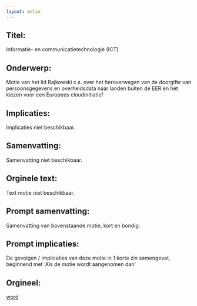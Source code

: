 ```yaml
---
layout: motie
---
```

## Titel:
Informatie- en communicatietechnologie (ICT)
## Onderwerp:
Motie van het lid Rajkowski c.s. over het heroverwegen van de doorgifte van persoonsgegevens en overheidsdata naar landen buiten de EER en het kiezen voor een Europees cloudinitiatief 
## Implicaties:
Implicaties niet beschikbaar.
## Samenvatting:
Samenvatting niet beschikbaar.
## Orginele text:
Text motie niet beschikbaar.

## Prompt samenvatting:
Samenvatting van bovenstaande motie, kort en bondig:


## Prompt implicaties:
De gevolgen / implicaties van deze motie in 1 korte zin samengevat, beginnend met 'Als de motie wordt aangenomen dan' 

## Orgineel:
[word](https://gegevensmagazijn.tweedekamer.nl/OData/v4/2.0/Document(71e6a901-f332-4a8c-a430-31e3c373258e)/resource)
